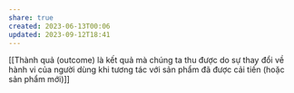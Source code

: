 ```yaml
---
share: true
created: 2023-06-13T00:06
updated: 2023-09-12T18:41
---
```

[[Thành quả (outcome) là kết quả mà chúng ta thu được do sự thay đổi về hành vi của người dùng khi tương tác với sản phẩm đã được cải tiến (hoặc sản phẩm mới)]]